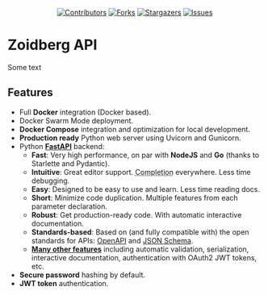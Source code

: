 <!-- Create anchor for "back to top" links -->
<a name="readme-top"></a>

<!-- PROJECT SHIELDS -->
<div align="center">
   
[![Contributors][contributors-shield]][contributors-url]
[![Forks][forks-shield]][forks-url]
[![Stargazers][stars-shield]][stars-url]
[![Issues][issues-shield]][issues-url]

</div>


# Zoidberg API

Some text


## Features

* Full **Docker** integration (Docker based).
* Docker Swarm Mode deployment.
* **Docker Compose** integration and optimization for local development.
* **Production ready** Python web server using Uvicorn and Gunicorn.
* Python <a href="https://github.com/tiangolo/fastapi" class="external-link" target="_blank">**FastAPI**</a> backend:
    * **Fast**: Very high performance, on par with **NodeJS** and **Go** (thanks to Starlette and Pydantic).
    * **Intuitive**: Great editor support. <abbr title="also known as auto-complete, autocompletion, IntelliSense">Completion</abbr> everywhere. Less time debugging.
    * **Easy**: Designed to be easy to use and learn. Less time reading docs.
    * **Short**: Minimize code duplication. Multiple features from each parameter declaration.
    * **Robust**: Get production-ready code. With automatic interactive documentation.
    * **Standards-based**: Based on (and fully compatible with) the open standards for APIs: <a href="https://github.com/OAI/OpenAPI-Specification" class="external-link" target="_blank">OpenAPI</a> and <a href="http://json-schema.org/" class="external-link" target="_blank">JSON Schema</a>.
    * <a href="https://fastapi.tiangolo.com/features/" class="external-link" target="_blank">**Many other features**</a> including automatic validation, serialization, interactive documentation, authentication with OAuth2 JWT tokens, etc.
* **Secure password** hashing by default.
* **JWT token** authentication.







<!-- MARKDOWN LINKS & IMAGES -->
<!-- https://www.markdownguide.org/basic-syntax/#reference-style-links -->
[contributors-shield]: https://img.shields.io/github/contributors/jweisman11/fastapi-dev.svg?style=for-the-badge
[contributors-url]: https://github.com/jweisman11/fastapi-dev/graphs/contributors
[forks-shield]: https://img.shields.io/github/forks/jweisman11/fastapi-dev.svg?style=for-the-badge
[forks-url]: https://github.com/jweisman11/fastapi-dev/network/members
[stars-shield]: https://img.shields.io/github/stars/jweisman11/fastapi-dev.svg?style=for-the-badge
[stars-url]: https://github.com/jweisman11/fastapi-dev/stargazers
[issues-shield]: https://img.shields.io/github/issues/jweisman11/fastapi-dev.svg?style=for-the-badge
[issues-url]: "https://github.com/jweisman11/fastapi-dev/issues"

